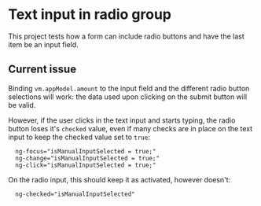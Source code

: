 # Text input in radio group

This project tests how a form can include radio buttons and have the last item be an input field.  


## Current issue

Binding `vm.appModel.amount` to the input field and the different radio button selections will work: the data used upon clicking on the submit button will be valid.

However, if the user clicks in the text input and starts typing, the radio button loses it's `checked` value, even if many checks are in place on the text input to keep the checked value set to `true`:

      ng-focus="isManualInputSelected = true;"
      ng-change="isManualInputSelected = true;"
      ng-click="isManualInputSelected = true;"
      
On the radio input, this should keep it as activated, however doesn't:

      ng-checked="isManualInputSelected"